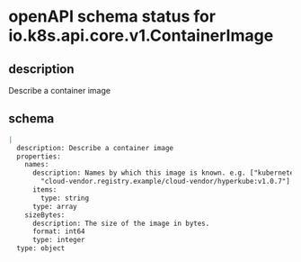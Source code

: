 # openAPI schema status for io.k8s.api.core.v1.ContainerImage

## description

Describe a container image

## schema

```yaml
|
  description: Describe a container image
  properties:
    names:
      description: Names by which this image is known. e.g. ["kubernetes.example/hyperkube:v1.0.7",
        "cloud-vendor.registry.example/cloud-vendor/hyperkube:v1.0.7"]
      items:
        type: string
      type: array
    sizeBytes:
      description: The size of the image in bytes.
      format: int64
      type: integer
  type: object

```
